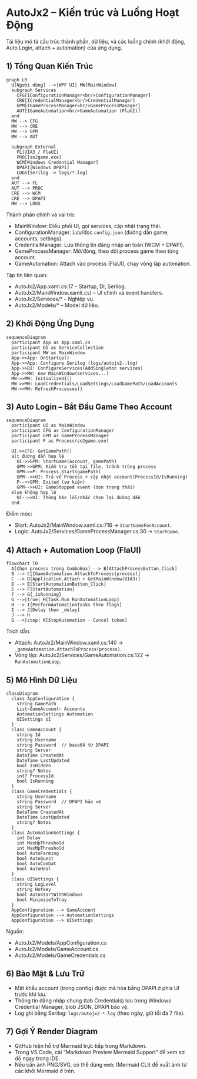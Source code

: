 # AutoJx2 – Kiến trúc và Luồng Hoạt Động

Tài liệu mô tả cấu trúc thành phần, dữ liệu, và các luồng chính (khởi động, Auto Login, attach + automation) của ứng dụng.

## 1) Tổng Quan Kiến Trúc

```mermaid
graph LR
  U[Người dùng] -->|WPF UI| MW[MainWindow]
  subgraph Services
    CFG[IConfigurationManager<br/>ConfigurationManager]
    CRE[ICredentialManager<br/>CredentialManager]
    GPM[IGameProcessManager<br/>GameProcessManager]
    AUT[IGameAutomation<br/>GameAutomation (FlaUI)]
  end
  MW --> CFG
  MW --> CRE
  MW --> GPM
  MW --> AUT

  subgraph External
    FL[UIA3 / FlaUI]
    PROC[so2game.exe]
    WCM[Windows Credential Manager]
    DPAPI[Windows DPAPI]
    LOGS[Serilog -> logs/*.log]
  end
  AUT --> FL
  AUT --> PROC
  CRE --> WCM
  CRE --> DPAPI
  MW --> LOGS
```

Thành phần chính và vai trò:
- MainWindow: Điều phối UI, gọi services, cập nhật trạng thái.
- ConfigurationManager: Lưu/đọc `config.json` (đường dẫn game, accounts, settings).
- CredentialManager: Lưu thông tin đăng nhập an toàn (WCM + DPAPI).
- GameProcessManager: Mở/đóng, theo dõi process game theo từng account.
- GameAutomation: Attach vào process (FlaUI), chạy vòng lặp automation.

Tập tin liên quan:
- AutoJx2/App.xaml.cs:17 – Startup, DI, Serilog.
- AutoJx2/MainWindow.xaml(.cs) – UI chính và event handlers.
- AutoJx2/Services/* – Nghiệp vụ.
- AutoJx2/Models/* – Model dữ liệu.

## 2) Khởi Động Ứng Dụng

```mermaid
sequenceDiagram
  participant App as App.xaml.cs
  participant DI as ServiceCollection
  participant MW as MainWindow
  App->>App: OnStartup()
  App->>App: Configure Serilog (logs/autojx2-.log)
  App->>DI: ConfigureServices(AddSingleton services)
  App->>MW: new MainWindow(services...)
  MW->>MW: InitializeUI()
  MW->>MW: LoadCredentials/LoadSettings/LoadGamePath/LoadAccounts
  MW->>MW: RefreshProcesses()
```

## 3) Auto Login – Bắt Đầu Game Theo Account

```mermaid
sequenceDiagram
  participant UI as MainWindow
  participant CFG as ConfigurationManager
  participant GPM as GameProcessManager
  participant P as Process(so2game.exe)

  UI->>CFG: GetGamePath()
  alt đường dẫn hợp lệ
    UI->>GPM: StartGame(account, gamePath)
    GPM->>GPM: Kiểm tra tồn tại file, tránh trùng process
    GPM->>P: Process.Start(gamePath)
    GPM-->>UI: Trả về Process + cập nhật account(ProcessId/IsRunning)
    P-->>GPM: Exited (sự kiện)
    GPM-->>UI: GameStopped event (dọn trạng thái)
  else không hợp lệ
    UI-->>UI: Thông báo lỗi/nhắc chọn lại đường dẫn
  end
```

Điểm móc:
- Start: AutoJx2/MainWindow.xaml.cs:716 → `StartGameForAccount`.
- Logic: AutoJx2/Services/GameProcessManager.cs:30 → `StartGame`.

## 4) Attach + Automation Loop (FlaUI)

```mermaid
flowchart TD
  A[Chọn process trong ComboBox] --> B[AttachProcessButton_Click]
  B --> C[IGameAutomation.AttachToProcess(process)]
  C --> D[Application.Attach + GetMainWindow(UIA3)]
  D --> E[StartAutomationButton_Click]
  E --> F[StartAutomation]
  F --> G{_isRunning}
  G -->|true| H[Task.Run RunAutomationLoop]
  H --> I[PerformAutomationTasks theo flags]
  I --> J[Delay theo _delay]
  J --> H
  G -->|stop| K[StopAutomation - Cancel token]
```

Trích dẫn:
- Attach: AutoJx2/MainWindow.xaml.cs:140 → `_gameAutomation.AttachToProcess(process)`.
- Vòng lặp: AutoJx2/Services/GameAutomation.cs:122 → `RunAutomationLoop`.

## 5) Mô Hình Dữ Liệu

```mermaid
classDiagram
  class AppConfiguration {
    string GamePath
    List~GameAccount~ Accounts
    AutomationSettings Automation
    UISettings UI
  }
  class GameAccount {
    string Id
    string Username
    string Password  // base64 từ DPAPI
    string Server
    DateTime CreatedAt
    DateTime LastUpdated
    bool IsHidden
    string? Notes
    int? ProcessId
    bool IsRunning
  }
  class GameCredentials {
    string Username
    string Password  // DPAPI bảo vệ
    string Server
    DateTime CreatedAt
    DateTime LastUpdated
    string? Notes
  }
  class AutomationSettings {
    int Delay
    int MaxHpThreshold
    int MaxMpThreshold
    bool AutoFarming
    bool AutoQuest
    bool AutoCombat
    bool AutoHeal
  }
  class UISettings {
    string LogLevel
    string Hotkey
    bool AutoStartWithWindows
    bool MinimizeToTray
  }
  AppConfiguration --> GameAccount
  AppConfiguration --> AutomationSettings
  AppConfiguration --> UISettings
```

Nguồn:
- AutoJx2/Models/AppConfiguration.cs
- AutoJx2/Models/GameAccount.cs
- AutoJx2/Models/GameCredentials.cs

## 6) Bảo Mật & Lưu Trữ
- Mật khẩu account (trong config) được mã hóa bằng DPAPI ở phía UI trước khi lưu.
- Thông tin đăng nhập chung (tab Credentials) lưu trong Windows Credential Manager, blob JSON, DPAPI bảo vệ.
- Log ghi bằng Serilog: `logs/autojx2-*.log` (theo ngày, giữ tối đa 7 file).

## 7) Gợi Ý Render Diagram
- GitHub hiện hỗ trợ Mermaid trực tiếp trong Markdown.
- Trong VS Code, cài “Markdown Preview Mermaid Support” để xem sơ đồ ngay trong IDE.
- Nếu cần ảnh PNG/SVG, có thể dùng `mmdc` (Mermaid CLI) để xuất ảnh từ các khối Mermaid ở trên.

